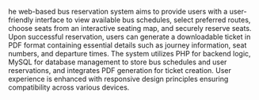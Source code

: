 he web-based bus reservation system aims to provide users with a user-friendly interface to view available bus schedules, select preferred routes, choose seats from an interactive seating map, and securely reserve seats. Upon successful reservation, users can generate a downloadable ticket in PDF format containing essential details such as journey information, seat numbers, and departure times. The system utilizes PHP for backend logic, MySQL for database management to store bus schedules and user reservations, and integrates PDF generation for ticket creation. User experience is enhanced with responsive design principles ensuring compatibility across various devices.
